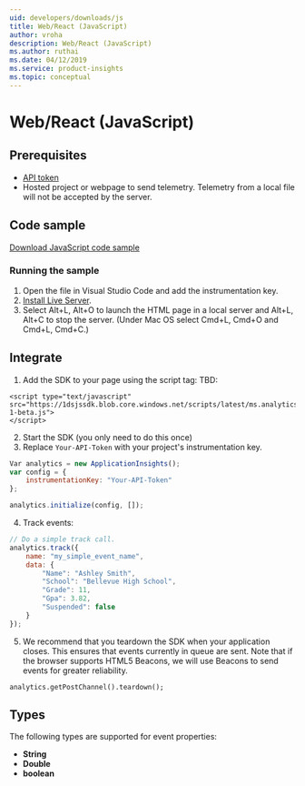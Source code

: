 ```yaml
---
uid: developers/downloads/js
title: Web/React (JavaScript)
author: vroha
description: Web/React (JavaScript)
ms.author: ruthai
ms.date: 04/12/2019
ms.service: product-insights
ms.topic: conceptual
---
```


# Web/React (JavaScript)
 
## Prerequisites

* [API token](https://review.docs.microsoft.com/en-us/dynamics365/product-insights/developers/dev-resources/tutorials/api-token)
* Hosted project or webpage to send telemetry. Telemetry from a local file will not be accepted by the server.

## Code sample

[Download JavaScript code sample](https://ariamediahost.blob.core.windows.net/sdk/ProductInsightsSamples/ProductInsightsJavascriptSample.zip)

### Running the sample

1. Open the file in Visual Studio Code and add the instrumentation key.
2. [Install Live Server](https://marketplace.visualstudio.com/items?itemName=ritwickdey.LiveServer).
3. Select Alt+L, Alt+O to launch the HTML page in a local server and Alt+L, Alt+C to stop the server. (Under Mac OS select Cmd+L, Cmd+O and Cmd+L, Cmd+C.)

## Integrate

1. Add the SDK to your page using the script tag: TBD:

```
<script type="text/javascript" src="https://1dsjssdk.blob.core.windows.net/scripts/latest/ms.analytics-1-beta.js"> 
</script> 
```

2. Start the SDK (you only need to do this once)
3. Replace `Your-API-Token` with your project's instrumentation key.

```javascript
Var analytics = new ApplicationInsights(); 
var config = { 
    instrumentationKey: "Your-API-Token" 
};

analytics.initialize(config, []); 
```

4. Track events:

```javascript
// Do a simple track call. 
analytics.track({ 
    name: "my_simple_event_name", 
    data: { 
        "Name": "Ashley Smith", 
        "School": "Bellevue High School", 
        "Grade": 11, 
        "Gpa": 3.82, 
        "Suspended": false 
    } 
}); 
```
5. We recommend that you teardown the SDK when your application closes. This ensures that events currently in queue are sent. Note that if the browser supports HTML5 Beacons, we will use Beacons to send events for greater reliability.
   
```analytics.getPostChannel().teardown();```

## Types

The following types are supported for event properties:

* **String**
* **Double**
* **boolean**
